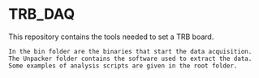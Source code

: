 # TRB_DAQ
This repository contains the tools needed to set a TRB board.

    In the bin folder are the binaries that start the data acquisition.
    The Unpacker folder contains the software used to extract the data.
    Some examples of analysis scripts are given in the root folder.

